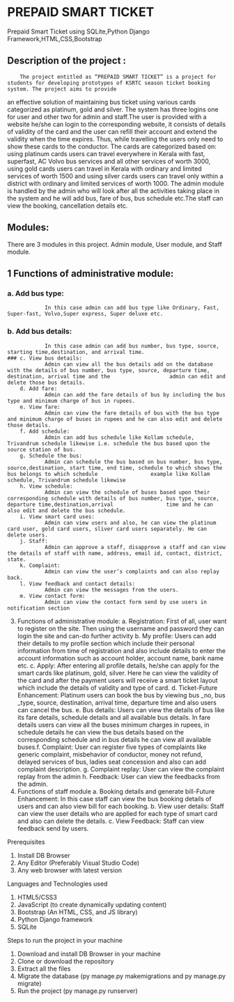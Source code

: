 # PREPAID SMART TICKET

Prepaid Smart Ticket using SQLite,Python Django Framework,HTML,CSS,Bootstrap

## Description of the project :
        The project entitled as “PREPAID SMART TICKET” is a project for students for developing prototypes of KSRTC season ticket booking system. The project aims to provide
an effective solution of maintaining bus ticket using various cards categorized as platinum, gold and silver. The system has three logins one for user and other two for admin and staff.The user is provided with a website he/she can login to the corresponding website, it consists of details of validity of the card and the user can refill their account and extend the validity when the time expires. Thus, while travelling the users only need to show these cards to the conductor. The cards are categorized based on: using platinum cards users can travel everywhere in Kerala with fast, superfast, AC Volvo bus services and all other services of worth 3000, using gold cards users can travel in Kerala with ordinary and limited services of worth 1500 and using silver cards users can travel only within a district with ordinary and limited services of worth 1000. The admin module is handled by the admin who will look after all the activities taking place in the system and he will add bus, fare of bus, bus schedule etc.The staff can view the booking, cancellation details etc.

## Modules:
There are 3 modules in this project. Admin module, User module, and Staff module.
## 1 Functions of administrative module:
   ### a. Add bus type:
                In this case admin can add bus type like Ordinary, Fast, Super-fast, Volvo,Super express, Super deluxe etc.
  ###  b. Add bus details:
                In this case admin can add bus number, bus type, source, starting time,destination, and arrival time.
    ### c. View bus details:
                Admin can view all the bus details add on the database with the details of bus number, bus type, source, departure time, destination, arrival time and the                   admin can edit and delete those bus details.
        d. Add fare:
                Admin can add the fare details of bus by including the bus type and minimum charge of bus in rupees.
        e. View fare:
                Admin can view the fare details of bus with the bus type and minimum charge of buses in rupees and he can also edit and delete those details.
        f. Add schedule:
                Admin can add bus schedule like Kollam schedule, Trivandrum schedule likewise i.e. schedule the bus based upon the source station of bus.
        g. Schedule the bus:
                Admin can schedule the bus based on bus number, bus type, source,destination, start time, end time, schedule to which shows the bus belongs to which schedule                 example like Kollam schedule, Trivandrum schedule likewise
        h. View schedule:
                Admin can view the schedule of buses based upon their corresponding schedule with details of bus number, bus type, source, departure time,destination,arrival                 time and he can also edit and delete the bus schedule.
        i. View smart card uses:
                Admin can view users and also, he can view the platinum card user, gold card users, sliver card users separately. He can delete users.
        j. Staff:
                Admin can approve a staff, disapprove a staff and can view the details of staff with name, address, email id, contact, district, state.
        k. Complaint:
                Admin can view the user’s complaints and can also replay back.
        l. View feedback and contact details:
                Admin can view the messages from the users.
        m. View contact form:
                Admin can view the contact form send by use users in notification section
3. Functions of administrative module:
   a. Registration:
        First of all, user want to register on the site. Then using the username and
password they can login the site and can-do further activity
b. My profile:
Users can add their details to my profile section which include their
personal information from time of registration and also include details to enter
the account information such as account holder, account name, bank name etc.
c. Apply:
After entering all profile details, he/she can apply for the smart cards like
platinum, gold, silver. Here he can view the validity of the card and after the
payment users will receive a smart ticket layout which include the details of
validity and type of card.
d. Ticket-Future Enhancement:
Platinum users can book the bus by viewing bus _no, bus _type, source,
destination, arrival time, departure time and also users can cancel the bus.
e. Bus details:
Users can view the details of bus like its fare details, schedule details and all
available bus details. In fare details users can view all the buses minimum
charges in rupees, in schedule details he can view the bus details based on the
corresponding schedule and in bus details he can view all available buses.f. Complaint:
User can register five types of complaints like generic complaint,
misbehavior of conductor, money not refund, delayed services of bus, ladies
seat concession and also can add complaint description.
g. Complaint replay:
User can view the complaint replay from the admin
h. Feedback:
User can view the feedbacks from the admin.
4. Functions of staff module
a. Booking details and generate bill-Future Enhancement:
In this case staff can view the bus booking details of users and can also
view bill for each booking.
b. View user details:
Staff can view the user details who are applied for each type of smart card
and also can delete the details.
c. View Feedback:
Staff can view feedback send by users.

Prerequisites
1. Install DB Browser
2. Any Editor (Preferably Visual Studio Code)
3. Any web browser with latest version
   
Languages and Technologies used
1. HTML5/CSS3
2. JavaScript (to create dynamically updating content)
3. Bootstrap (An HTML, CSS, and JS library)
4. Python Django framework
5. SQLite

Steps to run the project in your machine
1. Download and install DB Browser in your machine
2. Clone or download the repository
3. Extract all the files
4. Migrate the database (py manage.py makemigrations and py manage.py migrate)
5. Run the project (py manage.py runserver)
